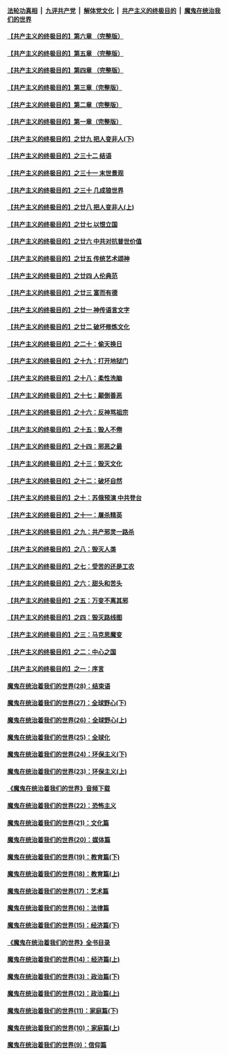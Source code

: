 ####  [法轮功真相](../../../../basic/blob/master/README.md?t=06160802) &nbsp;|&nbsp; [九评共产党](../../../../9ping.md/blob/master/README.md?t=06160802) &nbsp;|&nbsp; [解体党文化](../../../../jtdwh.md/blob/master/README.md?t=06160802)  &nbsp;|&nbsp; [共产主义的终极目的](../../../../gczydzjmd.md/blob/master/README.md?t=06160802) &nbsp;|&nbsp; [魔鬼在统治我们的世界](../../../../mgztzwmdsj.md/blob/master/README.md?t=06160802) 

#### [【共产主义的终极目的】第六章 （完整版）](../pages/nsc422/n11428913.md?t=06160802) 

#### [【共产主义的终极目的】第五章 （完整版）](../pages/nsc422/n11428912.md?t=06160802) 

#### [【共产主义的终极目的】第四章 （完整版）](../pages/nsc422/n11428907.md?t=06160802) 

#### [【共产主义的终极目的】第三章（完整版）](../pages/nsc422/n11428848.md?t=06160802) 

#### [【共产主义的终极目的】第二章（完整版）](../pages/nsc422/n11428831.md?t=06160802) 

#### [【共产主义的终极目的】第一章（完整版）](../pages/nsc422/n11417651.md?t=06160802) 

#### [【共产主义的终极目的】之廿九 把人变非人(下)](../pages/nsc422/n11344140.md?t=06160802) 

#### [【共产主义的终极目的】之三十二 结语](../pages/nsc422/n11360535.md?t=06160802) 

#### [【共产主义的终极目的】之三十一 末世景观](../pages/nsc422/n11351129.md?t=06160802) 

#### [【共产主义的终极目的】之三十 几成狼世界](../pages/nsc422/n11348280.md?t=06160802) 

#### [【共产主义的终极目的】之廿八 把人变非人(上)](../pages/nsc422/n11340492.md?t=06160802) 

#### [【共产主义的终极目的】之廿七 以恨立国](../pages/nsc422/n11336944.md?t=06160802) 

#### [【共产主义的终极目的】之廿六 中共对抗普世价值](../pages/nsc422/n11324785.md?t=06160802) 

#### [【共产主义的终极目的】之廿五 传统艺术颂神](../pages/nsc422/n11296396.md?t=06160802) 

#### [【共产主义的终极目的】之廿四 人伦典范](../pages/nsc422/n11296397.md?t=06160802) 

#### [【共产主义的终极目的】之廿三 富而有德](../pages/nsc422/n11283598.md?t=06160802) 

#### [【共产主义的终极目的】之廿一 神传语言文字](../pages/nsc422/n11263265.md?t=06160802) 

#### [【共产主义的终极目的】之廿二 破坏修炼文化](../pages/nsc422/n11245728.md?t=06160802) 

#### [【共产主义的终极目的】之二十：偷天换日](../pages/nsc422/n11238846.md?t=06160802) 

#### [【共产主义的终极目的】之十九：打开地狱门](../pages/nsc422/n11206376.md?t=06160802) 

#### [【共产主义的终极目的】之十八：柔性洗脑](../pages/nsc422/n11199994.md?t=06160802) 

#### [【共产主义的终极目的】之十七：颠倒善恶](../pages/nsc422/n11179782.md?t=06160802) 

#### [【共产主义的终极目的】之十六：反神骂祖宗](../pages/nsc422/n11166798.md?t=06160802) 

#### [【共产主义的终极目的】之十五：毁人不倦](../pages/nsc422/n11166792.md?t=06160802) 

#### [【共产主义的终极目的】之十四：邪恶之最](../pages/nsc422/n11150249.md?t=06160802) 

#### [【共产主义的终极目的】之十三：毁灭文化](../pages/nsc422/n11135227.md?t=06160802) 

#### [【共产主义的终极目的】之十二：破坏自然](../pages/nsc422/n11135214.md?t=06160802) 

#### [【共产主义的终极目的】之十：苏俄预演 中共登台](../pages/nsc422/n11118424.md?t=06160802) 

#### [【共产主义的终极目的】之十一：屠杀精英](../pages/nsc422/n11118442.md?t=06160802) 

#### [【共产主义的终极目的】之九：共产邪灵一路杀](../pages/nsc422/n11114139.md?t=06160802) 

#### [【共产主义的终极目的】之八：毁灭人类](../pages/nsc422/n11108503.md?t=06160802) 

#### [【共产主义的终极目的】之七：受苦的还是工农](../pages/nsc422/n11101809.md?t=06160802) 

#### [【共产主义的终极目的】之六：甜头和苦头](../pages/nsc422/n11096971.md?t=06160802) 

#### [【共产主义的终极目的】之五：万变不离其邪](../pages/nsc422/n11091285.md?t=06160802) 

#### [【共产主义的终极目的】之四：毁灭路线图](../pages/nsc422/n11086284.md?t=06160802) 

#### [【共产主义的终极目的】之三：马克思魔变](../pages/nsc422/n11061941.md?t=06160802) 

#### [【共产主义的终极目的】之二：中心之国](../pages/nsc422/n11047728.md?t=06160802) 

#### [【共产主义的终极目的】之一：序言](../pages/nsc422/n11086077.md?t=06160802) 

#### [魔鬼在统治着我们的世界(28)：结束语](../pages/nsc422/n10936246.md?t=06160802) 

#### [魔鬼在统治着我们的世界(27)：全球野心(下)](../pages/nsc422/n10928319.md?t=06160802) 

#### [魔鬼在统治着我们的世界(26)：全球野心(上)](../pages/nsc422/n10900318.md?t=06160802) 

#### [魔鬼在统治着我们的世界(25)：全球化](../pages/nsc422/n10788205.md?t=06160802) 

#### [魔鬼在统治着我们的世界(24)：环保主义(下)](../pages/nsc422/n10695307.md?t=06160802) 

#### [魔鬼在统治着我们的世界(23)：环保主义(上)](../pages/nsc422/n10688613.md?t=06160802) 

#### [《魔鬼在统治着我们的世界》音频下载](../pages/nsc422/n10635553.md?t=06160802) 

#### [魔鬼在统治着我们的世界(22)：恐怖主义](../pages/nsc422/n10614727.md?t=06160802) 

#### [魔鬼在统治着我们的世界(21)：文化篇](../pages/nsc422/n10597706.md?t=06160802) 

#### [魔鬼在统治着我们的世界(20)：媒体篇](../pages/nsc422/n10586579.md?t=06160802) 

#### [魔鬼在统治着我们的世界(19)：教育篇(下)](../pages/nsc422/n10564808.md?t=06160802) 

#### [魔鬼在统治着我们的世界(18)：教育篇(上)](../pages/nsc422/n10526970.md?t=06160802) 

#### [魔鬼在统治着我们的世界(17)：艺术篇](../pages/nsc422/n10499093.md?t=06160802) 

#### [魔鬼在统治着我们的世界(16)：法律篇](../pages/nsc422/n10485969.md?t=06160802) 

#### [魔鬼在统治着我们的世界(15)：经济篇(下)](../pages/nsc422/n10469975.md?t=06160802) 

#### [《魔鬼在统治着我们的世界》全书目录](../pages/nsc422/n10464261.md?t=06160802) 

#### [魔鬼在统治着我们的世界(14)：经济篇(上)](../pages/nsc422/n10457370.md?t=06160802) 

#### [魔鬼在统治着我们的世界(13)：政治篇(下)](../pages/nsc422/n10448270.md?t=06160802) 

#### [魔鬼在统治着我们的世界(12)：政治篇(上)](../pages/nsc422/n10444576.md?t=06160802) 

#### [魔鬼在统治着我们的世界(11)：家庭篇(下)](../pages/nsc422/n10440961.md?t=06160802) 

#### [魔鬼在统治着我们的世界(10)：家庭篇(上)](../pages/nsc422/n10435448.md?t=06160802) 

#### [魔鬼在统治着我们的世界(9)：信仰篇](../pages/nsc422/n10432159.md?t=06160802) 

